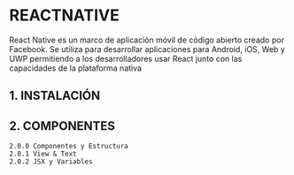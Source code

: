 # REACTNATIVE

React Native es un marco de aplicación móvil de código abierto creado por Facebook. Se utiliza para desarrollar aplicaciones para Android, iOS, Web y UWP permitiendo a los desarrolladores usar React junto con las capacidades de la plataforma nativa

## 1. INSTALACIÓN
## 2. COMPONENTES
    2.0.0 Componentes y Estructura
    2.0.1 View & Text
    2.0.2 JSX y Variables